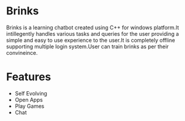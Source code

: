  # Brinks
Brinks is a learning chatbot created using C++ for windows platform.It intillegently handles various tasks and queries for the user providing a simple and easy to use experience to the user.It is completely offline supporting multiple login system.User can train brinks as per their convineince.

# Features
* Self Evolving
* Open Apps
* Play Games
* Chat
